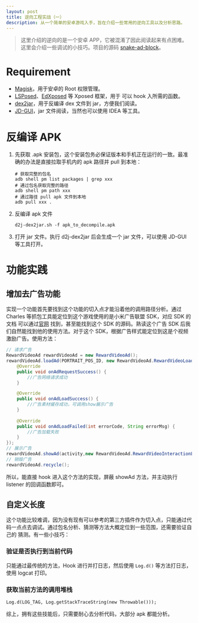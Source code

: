 ```yaml
---
layout: post
title: 逆向工程实战（一）
description: 从一个简单的安卓游戏入手，旨在介绍一些常用的逆向工具以及分析思路。
---
```


> 这里介绍的逆向的是一个安卓 APP，它被混淆了因此阅读起来有点困难。这里会介绍一些调试的小技巧。项目的源码
> [snake-ad-block](https://github.com/picone/snake-ad-block)。

# Requirement

- [Magisk](https://github.com/topjohnwu/Magisk)，用于安卓的 Root 权限管理。
- [LSPosed](https://github.com/LSPosed/LSPosed)、[EdXposed](https://github.com/ElderDrivers/EdXposed) 等 Xposed 框架，用于
可以 hook 入所需的函数。
- [dex2jar](https://github.com/pxb1988/dex2jar)，用于反编译 dex 文件到 jar，方便我们阅读。
- [JD-GUI](http://java-decompiler.github.io/)，jar 文件阅读，当然也可以使用 IDEA 等工具。

# 反编译 APK

1. 先获取 .apk 安装包，这个安装包务必保证版本和手机正在运行的一致。最准确的办法是直接拉取手机内的 apk 路径并 pull 到本地：
    ```shell
    # 获取完整的包名
    adb shell pm list packages | grep xxx
    # 通过包名获取完整的路径
    adb shell pm path xxx
    # 通过路径 pull apk 文件到本地
    adb pull xxx .
    ```
2. 反编译 apk 文件
    ```shell
    d2j-dex2jar.sh -f apk_to_decompile.apk
    ```
3. 打开 jar 文件。执行 d2j-dex2jar 后会生成一个 jar 文件，可以使用 JD-GUI 等工具打开。

# 功能实践

## 增加去广告功能

实现一个功能首先要找到这个功能的切入点才能沿着他的调用路径分析。通过 Charles 等抓包工具能定位到这个游戏使用的是小米广告联盟 SDK，对应 SDK 的文档
可以通过[官网](https://t5.a.market.xiaomi.com/download/AdCenter/0d3a369516ee146e8a9d5c290985939da4624fe0a/AdCenter0d3a369516ee146e8a9d5c290985939da4624fe0a.html)
找到，甚至能找到这个 SDK 的源码。熟读这个广告 SDK 后我们自然能找到他的使用方法。对于这个 SDK，根据广告样式能定位到这是个视频激励广告。使用方法：

```java
// 请求广告
RewardVideoAd rewardVideoAd = new RewardVideoAd();
rewardVideoAd.loadAd(PORTRAIT_POS_ID, new RewardVideoAd.RewardVideoLoadListener() {
    @Override
    public void onAdRequestSuccess() {
        //广告网络请求成功
    }

    @Override
    public void onAdLoadSuccess() {
        //广告素材缓存成功，可调用show展示广告
    }
    
    @Override
    public void onAdLoadFailed(int errorCode, String errorMsg) {
        //广告加载失败
    }
});
// 展示广告
rewardVideoAd.showAd(activity,new RewardVideoAd.RewardVideoInteractionListener());
// 销毁广告
rewardVideoAd.recycle();
```

所以，能直接 hook 进入这个方法的实现，屏蔽 showAd 方法，并主动执行 listener 的回调函数即可。

## 自定义长度

这个功能比较难调，因为没有现有可以参考的第三方插件作为切入点，只能通过代码一点点去调试。通过包名分析、猜测等方法大概定位到一些范围，还需要验证自己的
猜测。有一些小技巧：

### 验证是否执行到当前代码

只能通过最传统的方法，Hook 进行并打日志，然后使用 `Log.d()` 等方法打日志，使用 logcat 打印。

### 获取当前方法的调用堆栈

```
Log.d(LOG_TAG, Log.getStackTraceString(new Throwable()));
```

综上，拥有这些技能后，只需要耐心去分析代码，大部分 apk 都能分析。
